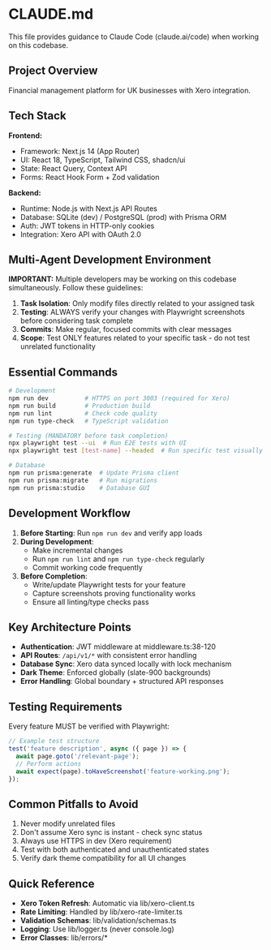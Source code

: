 # CLAUDE.md

This file provides guidance to Claude Code (claude.ai/code) when working on this codebase.

## Project Overview

Financial management platform for UK businesses with Xero integration.

## Tech Stack

**Frontend:**
- Framework: Next.js 14 (App Router)
- UI: React 18, TypeScript, Tailwind CSS, shadcn/ui
- State: React Query, Context API
- Forms: React Hook Form + Zod validation

**Backend:**
- Runtime: Node.js with Next.js API Routes
- Database: SQLite (dev) / PostgreSQL (prod) with Prisma ORM
- Auth: JWT tokens in HTTP-only cookies
- Integration: Xero API with OAuth 2.0

## Multi-Agent Development Environment

**IMPORTANT:** Multiple developers may be working on this codebase simultaneously. Follow these guidelines:

1. **Task Isolation**: Only modify files directly related to your assigned task
2. **Testing**: ALWAYS verify your changes with Playwright screenshots before considering task complete
3. **Commits**: Make regular, focused commits with clear messages
4. **Scope**: Test ONLY features related to your specific task - do not test unrelated functionality

## Essential Commands

```bash
# Development
npm run dev          # HTTPS on port 3003 (required for Xero)
npm run build        # Production build
npm run lint         # Check code quality
npm run type-check   # TypeScript validation

# Testing (MANDATORY before task completion)
npx playwright test --ui  # Run E2E tests with UI
npx playwright test [test-name] --headed  # Run specific test visually

# Database
npm run prisma:generate  # Update Prisma client
npm run prisma:migrate   # Run migrations
npm run prisma:studio    # Database GUI
```

## Development Workflow

1. **Before Starting**: Run `npm run dev` and verify app loads
2. **During Development**: 
   - Make incremental changes
   - Run `npm run lint` and `npm run type-check` regularly
   - Commit working code frequently
3. **Before Completion**:
   - Write/update Playwright tests for your feature
   - Capture screenshots proving functionality works
   - Ensure all linting/type checks pass

## Key Architecture Points

- **Authentication**: JWT middleware at middleware.ts:38-120
- **API Routes**: `/api/v1/*` with consistent error handling
- **Database Sync**: Xero data synced locally with lock mechanism
- **Dark Theme**: Enforced globally (slate-900 backgrounds)
- **Error Handling**: Global boundary + structured API responses

## Testing Requirements

Every feature MUST be verified with Playwright:

```typescript
// Example test structure
test('feature description', async ({ page }) => {
  await page.goto('/relevant-page');
  // Perform actions
  await expect(page).toHaveScreenshot('feature-working.png');
});
```

## Common Pitfalls to Avoid

1. Never modify unrelated files
2. Don't assume Xero sync is instant - check sync status
3. Always use HTTPS in dev (Xero requirement)
4. Test with both authenticated and unauthenticated states
5. Verify dark theme compatibility for all UI changes

## Quick Reference

- **Xero Token Refresh**: Automatic via lib/xero-client.ts
- **Rate Limiting**: Handled by lib/xero-rate-limiter.ts
- **Validation Schemas**: lib/validation/schemas.ts
- **Logging**: Use lib/logger.ts (never console.log)
- **Error Classes**: lib/errors/*